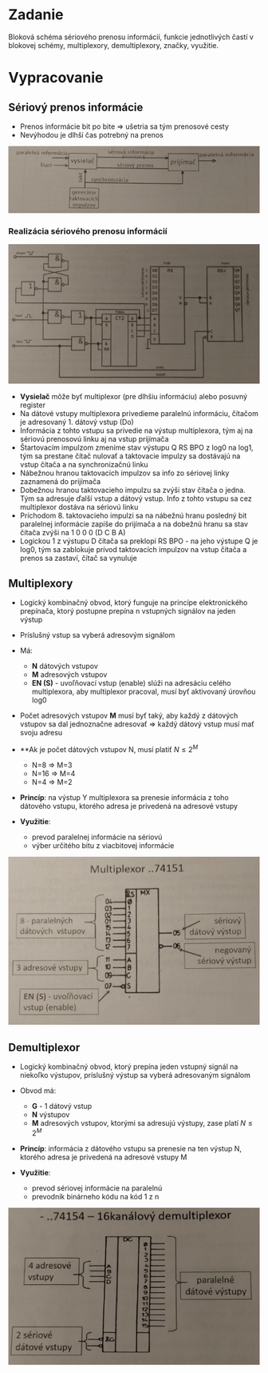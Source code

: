 # Zadanie

Bloková schéma sériového prenosu informácií, funkcie jednotlivých častí v blokovej schémy, multiplexory, demultiplexory, značky, využitie.

# Vypracovanie

## Sériový prenos informácie

- Prenos informácie bit po bite => ušetria sa tým prenosové cesty
- Nevýhodou je dlhší čas potrebný na prenos

![blok](blok.jpg)

### Realizácia sériového prenosu informácií

![realizacia](realizacia.jpg)

- **Vysielač** môže byť multiplexor (pre dlhšiu informáciu) alebo posuvný register
- Na dátové vstupy multiplexora privedieme paralelnú informáciu, čítačom je adresovaný 1. dátový vstup (Do)
- Informácia z tohto vstupu sa privedie na výstup multiplexora, tým aj na sériovú prenosovú linku aj na vstup prijímača
- Štartovacím impulzom zmeníme stav výstupu Q RS BPO z log0 na log1, tým sa prestane čítač nulovať a taktovacie impulzy sa dostávajú na vstup čítača a na synchronizačnú linku
- Nábežnou hranou taktovacích impulzov sa info zo sériovej linky zaznamená do prijímača
- Dobežnou hranou taktovacieho impulzu sa zvýši stav čítača o jedna. Tým sa adresuje ďalší vstup a dátový vstup. Info z tohto vstupu sa cez multiplexor dostáva na sériovú linku
- Príchodom 8. taktovacieho impulzi sa na nábežnú hranu posledný bit paralelnej informácie zapíše do prijímača a na dobežnú hranu sa stav čítača zvýši na 1 0 0 0 (D C B A)
- Logickou 1 z výstupu D čítača sa preklopí RS BPO - na jeho výstupe Q je log0, tým sa zablokuje prívod taktovacích impulzov na vstup čítača a prenos sa zastaví, čítač sa vynuluje

## Multiplexory

- Logický kombinačný obvod, ktorý funguje na princípe elektronického prepínača, ktorý postupne prepína n vstupných signálov na jeden výstup
- Príslušný vstup sa vyberá adresovým signálom
- Má:
  - **N** dátových vstupov
  - **M** adresových vstupov
  - **EN (S)** - uvoľňovací vstup (enable) slúži na adresáciu celého multiplexora, aby multiplexor pracoval, musí byť aktivovaný úrovňou log0
- Počet adresových vstupov **M** musí byť taký, aby každý z dátových vstupov sa dal jednoznačne adresovať => každý dátový vstup musí mať svoju adresu
- \*\*Ak je počet dátových vstupov N, musí platiť $N \le 2^M$

  - N=8 => M=3
  - N=16 => M=4
  - N=4 => M=2

- **Princíp**: na výstup Y multiplexora sa prenesie informácia z toho dátového vstupu, ktorého adresa je privedená na adresové vstupy
- **Využitie**:
  - prevod paralelnej informácie na sériovú
  - výber určitého bitu z viacbitovej informácie

![multiplexor](multiplexor.jpg)

## Demultiplexor

- Logický kombinačný obvod, ktorý prepína jeden vstupný signál na niekoľko výstupov, príslušný výstup sa vyberá adresovaným signálom
- Obvod má:

  - **G** - 1 dátový vstup
  - **N** výstupov
  - **M** adresových vstupov, ktorými sa adresujú výstupy, zase platí $N \le 2^M$

- **Princíp**: informácia z dátového vstupu sa prenesie na ten výstup N, ktorého adresa je privedená na adresové vstupy M
- **Využitie**:
  - prevod sériovej informácie na paralelnú
  - prevodník binárneho kódu na kód 1 z n

![demultiplexor](demultiplexor.jpg)
